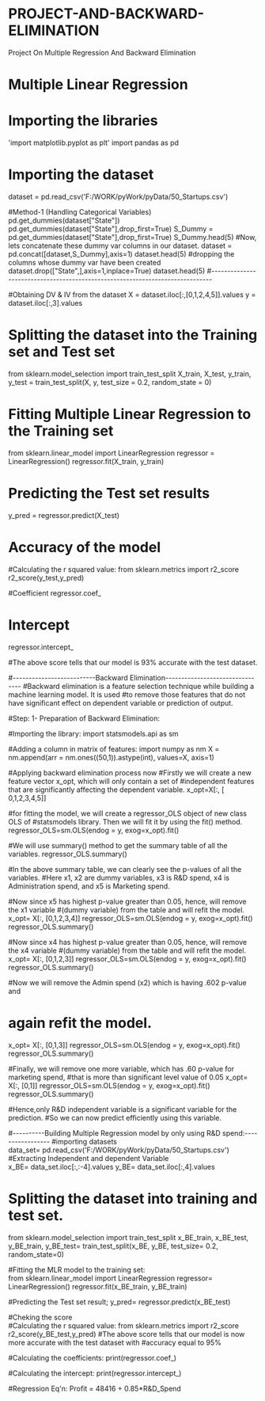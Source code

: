 # PROJECT-AND-BACKWARD-ELIMINATION
Project On Multiple Regression And Backward Elimination
# Multiple Linear Regression

# Importing the libraries

'import matplotlib.pyplot as plt'
import pandas as pd

# Importing the dataset
dataset = pd.read_csv('F:/WORK/pyWork/pyData/50_Startups.csv')

#Method-1 (Handling Categorical Variables)
pd.get_dummies(dataset["State"])
pd.get_dummies(dataset["State"],drop_first=True)
S_Dummy = pd.get_dummies(dataset["State"],drop_first=True)
S_Dummy.head(5)
#Now, lets concatenate these dummy var columns in our dataset.
dataset = pd.concat([dataset,S_Dummy],axis=1)
dataset.head(5)
#dropping the columns whose dummy var have been created
dataset.drop(["State",],axis=1,inplace=True)
dataset.head(5)
#------------------------------------------------------------------------------

#Obtaining DV & IV from the dataset
X = dataset.iloc[:,[0,1,2,4,5]].values
y = dataset.iloc[:,3].values

# Splitting the dataset into the Training set and Test set
from sklearn.model_selection import train_test_split
X_train, X_test, y_train, y_test = train_test_split(X, y, test_size = 0.2, random_state = 0)


# Fitting Multiple Linear Regression to the Training set
from sklearn.linear_model import LinearRegression
regressor = LinearRegression()
regressor.fit(X_train, y_train)

# Predicting the Test set results
y_pred = regressor.predict(X_test)

# Accuracy of the model

#Calculating the r squared value:
from sklearn.metrics import r2_score
r2_score(y_test,y_pred)

#Coefficient
regressor.coef_

# Intercept
regressor.intercept_

#The above score tells that our model is 93% accurate with the test dataset.

#--------------------------Backward Elimination--------------------------------
#Backward elimination is a feature selection technique while building a machine learning model. It is used
#to remove those features that do not have significant effect on dependent variable or prediction of output.

#Step: 1- Preparation of Backward Elimination:

#Importing the library:
import statsmodels.api as sm

#Adding a column in matrix of features:
import numpy as nm
X = nm.append(arr = nm.ones((50,1)).astype(int), values=X, axis=1)

#Applying backward elimination process now
#Firstly we will create a new feature vector x_opt, which will only contain a set of 
#independent features that are significantly affecting the dependent variable.
x_opt=X[:, [ 0,1,2,3,4,5]]

#for fitting the model, we will create a regressor_OLS object of new class OLS of 
#statsmodels library. Then we will fit it by using the fit() method.
regressor_OLS=sm.OLS(endog = y, exog=x_opt).fit()

#We will use summary() method to get the summary table of all the variables.
regressor_OLS.summary()

#In the above summary table, we can clearly see the p-values of all the variables. 
#Here x1, x2 are dummy variables, x3 is R&D spend, x4 is Administration spend, and x5 is Marketing spend.

#Now since x5 has highest p-value greater than 0.05, hence, will remove the x1 variable
#(dummy variable) from the table and will refit the model.
x_opt= X[:, [0,1,2,3,4]]
regressor_OLS=sm.OLS(endog = y, exog=x_opt).fit()
regressor_OLS.summary()

#Now since x4 has highest p-value greater than 0.05, hence, will remove the x4 variable
#(dummy variable) from the table and will refit the model.
x_opt= X[:, [0,1,2,3]]
regressor_OLS=sm.OLS(endog = y, exog=x_opt).fit()
regressor_OLS.summary()

#Now we will remove the Admin spend (x2) which is having .602 p-value and
# again refit the model.
x_opt= X[:, [0,1,3]]
regressor_OLS=sm.OLS(endog = y, exog=x_opt).fit()
regressor_OLS.summary()

#Finally, we will remove one more variable, which has .60 p-value for marketing spend,
#that is more than significant level value of 0.05
x_opt= X[:, [0,1]]
regressor_OLS=sm.OLS(endog = y, exog=x_opt).fit()
regressor_OLS.summary()

#Hence,only  R&D independent variable is a significant variable for the prediction. 
#So we can now predict efficiently using this variable.

#----------Building Multiple Regression model by only using R&D spend:-----------------
#importing datasets  
data_set= pd.read_csv('F:/WORK/pyWork/pyData/50_Startups.csv') 
#Extracting Independent and dependent Variable  
x_BE= data_set.iloc[:,:-4].values
y_BE= data_set.iloc[:,4].values 
# Splitting the dataset into training and test set.  
from sklearn.model_selection import train_test_split
x_BE_train, x_BE_test, y_BE_train, y_BE_test= train_test_split(x_BE, y_BE, test_size= 0.2, random_state=0)

#Fitting the MLR model to the training set:  
from sklearn.linear_model import LinearRegression
regressor= LinearRegression()
regressor.fit(x_BE_train, y_BE_train)

#Predicting the Test set result;
y_pred= regressor.predict(x_BE_test)

#Cheking the score  
#Calculating the r squared value:
from sklearn.metrics import r2_score
r2_score(y_BE_test,y_pred)
#The above score tells that our model is now more accurate with the test dataset with
#accuracy equal to 95%

#Calculating the coefficients:
print(regressor.coef_)

#Calculating the intercept:
print(regressor.intercept_)

#Regression Eq'n: Profit = 48416 + 0.85*R&D_Spend
